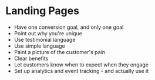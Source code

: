 # Landing Pages

- Have one conversion goal, and only one goal
- Point out why you're unique
- Use testimonial language
- Use simple language
- Paint a picture of the customer's pain
- Clear benefits
- Let customers know when to expect when they engage
- Set up analytics and event tracking - and actually use it